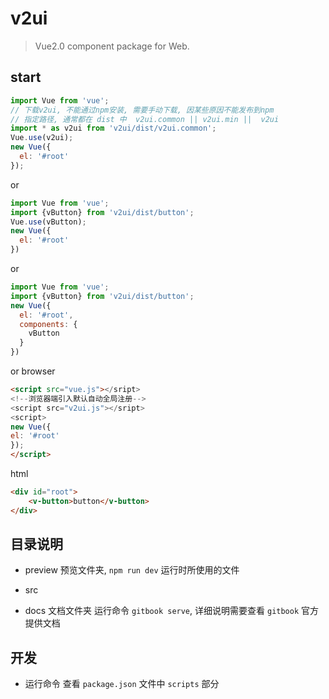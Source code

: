 # v2ui

>Vue2.0 component package for Web.




## start



```javascript
import Vue from 'vue';
// 下载v2ui, 不能通过npm安装, 需要手动下载, 因某些原因不能发布到npm
// 指定路径, 通常都在 dist 中  v2ui.common || v2ui.min ||  v2ui
import * as v2ui from 'v2ui/dist/v2ui.common';
Vue.use(v2ui);
new Vue({
  el: '#root'
});
```

or

```javascript
import Vue from 'vue';
import {vButton} from 'v2ui/dist/button';
Vue.use(vButton);
new Vue({
  el: '#root'
})
```

or

```javascript
import Vue from 'vue';
import {vButton} from 'v2ui/dist/button';
new Vue({
  el: '#root',
  components: {
    vButton
  }
})
```

or  browser 

```html
<script src="vue.js"></sript>
<!--浏览器端引入默认自动全局注册-->
<script src="v2ui.js"></sript>
<script>
new Vue({
el: '#root'
});
</script>
```

html

```html
<div id="root">
    <v-button>button</v-button>
</div>

```

## 目录说明

* preview 预览文件夹, `npm run dev` 运行时所使用的文件

* src

* docs 文档文件夹 运行命令 `gitbook serve`, 详细说明需要查看 `gitbook` 官方提供文档

## 开发

* 运行命令 查看 `package.json` 文件中 `scripts` 部分
